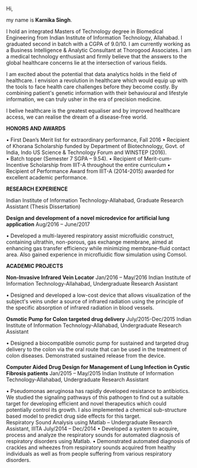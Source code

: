 
Hi,

my name is **Karnika Singh**.

I hold an integrated Masters of Technology degree in Biomedical Engineering from Indian Institute of Information Technology, Allahabad.
I graduated second in batch with a CGPA of 9.0/10. I am currently working as a Business Intelligence & Analytic Consultant at Thorogood Associates. I am a medical technology enthusiast and firmly believe that the answers to the global healthcare concerns lie at the intersection of various fields. 

I am excited about the potential that data analytics holds in the field of healthcare. I envision a revolution in healthcare which would equip up with the tools to face health care challenges before they become costly. By combining patient's genetic information with their behavioural and lifestyle information, we can truly usher in the era of precision medicine.

I belive healthcare is the greatest equaliser and by improved healthcare access, we can realise the dream of a disease-free world.


**HONORS AND AWARDS**

•	First Dean’s Merit list for extraordinary performance, Fall 2016
•	Recipient of Khorana Scholarship funded by Department of Biotechnology, Govt. of India, Indo US Science & Technology Forum and WINSTEP (2016).  
•	Batch topper (Semester 7 SGPA – 9.54). 
•	Recipient of Merit-cum-Incentive Scholarship from IIIT-A throughout the entire curriculum
•	Recipient of Performance Award from IIIT-A (2014-2015) awarded for excellent academic performance.


**RESEARCH EXPERIENCE**

Indian Institute of Information Technology-Allahabad, Graduate Research Assistant (Thesis Dissertation)

**Design and development of a novel microdevice for artificial lung application** 		       Aug/2016 – June/2017

•	Developed a multi-layered respiratory assist microfluidic construct, containing ultrathin, non-porous, gas exchange membrane, aimed at enhancing gas transfer efficiency while minimizing membrane-fluid contact area.  Also gained experience in microfluidic flow simulation using Comsol.

**ACADEMIC PROJECTS**


**Non-Invasive Infrared Vein Locator** 	                                                     Jan/2016 – May/2016 
Indian Institute of Information Technology-Allahabad, Undergraduate Research Assistant

•	Designed and developed a low-cost device that allows visualization of the subject's veins under a source of infrared radiation using the principle of the specific absorption of infrared radiation in blood vessels.


**Osmotic Pump for Colon targeted drug delivery**                                         July/2015-Dec/2015 
Indian Institute of Information Technology-Allahabad, Undergraduate Research Assistant

•	Designed a biocompatible osmotic pump for sustained and targeted drug delivery to the colon via the oral route that can be used in the treatment of colon diseases. Demonstrated sustained release from the device.


**Computer Aided Drug Design for Management of Lung Infection in Cystic Fibrosis patients**   Jan/2015 – May/2015 
Indian Institute of Information Technology-Allahabad, Undergraduate Research Assistant

•	Pseudomonas aeruginosa has rapidly developed resistance to antibiotics. We studied the signaling pathways of this pathogen to find out a suitable target for developing efficient and novel therapeutics which could potentially control its growth. I also implemented a chemical sub-structure based model to predict drug side effects for this target.					
Respiratory Sound Analysis using Matlab – Undergraduate Research Assistant, IIITA	        July/2014 – Dec/2014
•	Developed a system to acquire, process and analyze the respiratory sounds for automated diagnosis of respiratory disorders using Matlab. 
•	Demonstrated automated diagnosis of crackles and wheezes from respiratory sounds acquired from healthy individuals as well as from people suffering from various respiratory disorders.




